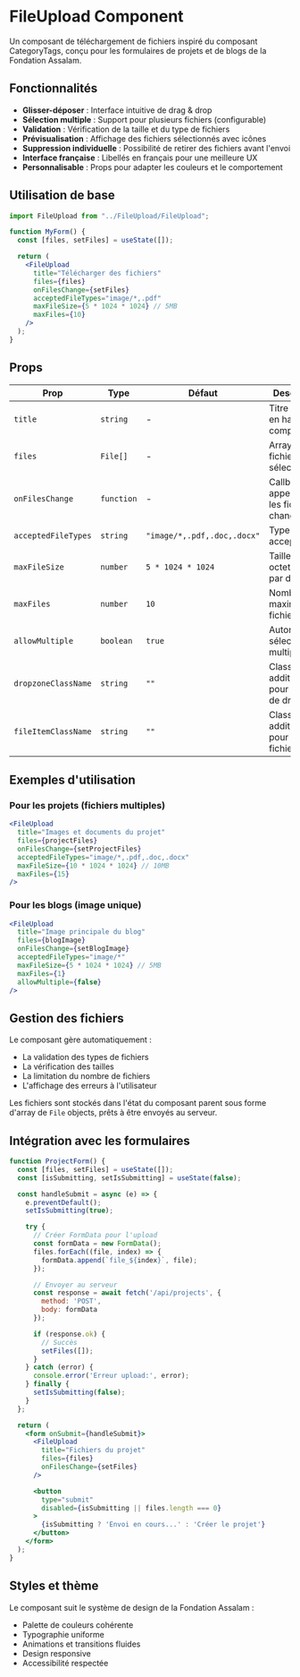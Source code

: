 # FileUpload Component

Un composant de téléchargement de fichiers inspiré du composant CategoryTags, conçu pour les formulaires de projets et de blogs de la Fondation Assalam.

## Fonctionnalités

- **Glisser-déposer** : Interface intuitive de drag & drop
- **Sélection multiple** : Support pour plusieurs fichiers (configurable)
- **Validation** : Vérification de la taille et du type de fichiers
- **Prévisualisation** : Affichage des fichiers sélectionnés avec icônes
- **Suppression individuelle** : Possibilité de retirer des fichiers avant l'envoi
- **Interface française** : Libellés en français pour une meilleure UX
- **Personnalisable** : Props pour adapter les couleurs et le comportement

## Utilisation de base

```jsx
import FileUpload from "../FileUpload/FileUpload";

function MyForm() {
  const [files, setFiles] = useState([]);

  return (
    <FileUpload
      title="Télécharger des fichiers"
      files={files}
      onFilesChange={setFiles}
      acceptedFileTypes="image/*,.pdf"
      maxFileSize={5 * 1024 * 1024} // 5MB
      maxFiles={10}
    />
  );
}
```

## Props

| Prop | Type | Défaut | Description |
|------|------|--------|-------------|
| `title` | `string` | - | Titre affiché en haut du composant |
| `files` | `File[]` | - | Array des fichiers sélectionnés |
| `onFilesChange` | `function` | - | Callback appelé quand les fichiers changent |
| `acceptedFileTypes` | `string` | `"image/*,.pdf,.doc,.docx"` | Types MIME acceptés |
| `maxFileSize` | `number` | `5 * 1024 * 1024` | Taille max en octets (5MB par défaut) |
| `maxFiles` | `number` | `10` | Nombre maximum de fichiers |
| `allowMultiple` | `boolean` | `true` | Autoriser la sélection multiple |
| `dropzoneClassName` | `string` | `""` | Classes CSS additionnelles pour la zone de drop |
| `fileItemClassName` | `string` | `""` | Classes CSS additionnelles pour chaque fichier |

## Exemples d'utilisation

### Pour les projets (fichiers multiples)

```jsx
<FileUpload
  title="Images et documents du projet"
  files={projectFiles}
  onFilesChange={setProjectFiles}
  acceptedFileTypes="image/*,.pdf,.doc,.docx"
  maxFileSize={10 * 1024 * 1024} // 10MB
  maxFiles={15}
/>
```

### Pour les blogs (image unique)

```jsx
<FileUpload
  title="Image principale du blog"
  files={blogImage}
  onFilesChange={setBlogImage}
  acceptedFileTypes="image/*"
  maxFileSize={5 * 1024 * 1024} // 5MB
  maxFiles={1}
  allowMultiple={false}
/>
```

## Gestion des fichiers

Le composant gère automatiquement :
- La validation des types de fichiers
- La vérification des tailles
- La limitation du nombre de fichiers
- L'affichage des erreurs à l'utilisateur

Les fichiers sont stockés dans l'état du composant parent sous forme d'array de `File` objects, prêts à être envoyés au serveur.

## Intégration avec les formulaires

```jsx
function ProjectForm() {
  const [files, setFiles] = useState([]);
  const [isSubmitting, setIsSubmitting] = useState(false);

  const handleSubmit = async (e) => {
    e.preventDefault();
    setIsSubmitting(true);

    try {
      // Créer FormData pour l'upload
      const formData = new FormData();
      files.forEach((file, index) => {
        formData.append(`file_${index}`, file);
      });

      // Envoyer au serveur
      const response = await fetch('/api/projects', {
        method: 'POST',
        body: formData
      });

      if (response.ok) {
        // Succès
        setFiles([]);
      }
    } catch (error) {
      console.error('Erreur upload:', error);
    } finally {
      setIsSubmitting(false);
    }
  };

  return (
    <form onSubmit={handleSubmit}>
      <FileUpload
        title="Fichiers du projet"
        files={files}
        onFilesChange={setFiles}
      />

      <button
        type="submit"
        disabled={isSubmitting || files.length === 0}
      >
        {isSubmitting ? 'Envoi en cours...' : 'Créer le projet'}
      </button>
    </form>
  );
}
```

## Styles et thème

Le composant suit le système de design de la Fondation Assalam :
- Palette de couleurs cohérente
- Typographie uniforme
- Animations et transitions fluides
- Design responsive
- Accessibilité respectée
